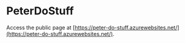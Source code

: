 # PeterDoStuff

Access the public page at [https://peter-do-stuff.azurewebsites.net/](https://peter-do-stuff.azurewebsites.net/).
